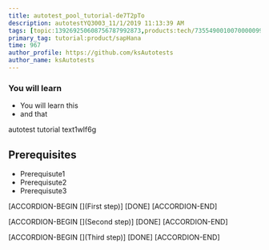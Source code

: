 ```yaml
---
title: autotest_pool_tutorial-de7T2pTo
description: autotestYQ3003_11/1/2019 11:13:39 AM
tags: [topic:139269250608756787992873,products:tech/73554900100700000996,tutorial:experience/advanced]
primary_tag: tutorial:product/sapHana
time: 967
author_profile: https://github.com/ksAutotests
author_name: ksAutotests
---
```

### You will learn
- You will learn this
- and that

autotest tutorial text1wIf6g

## Prerequisites
- Prerequisute1
- Prerequisute2
- Prerequisute3

[ACCORDION-BEGIN [](First step)]
[DONE]
[ACCORDION-END]

[ACCORDION-BEGIN [](Second step)]
[DONE]
[ACCORDION-END]

[ACCORDION-BEGIN [](Third step)]
[DONE]
[ACCORDION-END]

